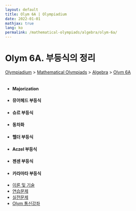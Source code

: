 ```yaml
---
layout: default
title: Olym 6A | Olympiadium
date: 2022-01-01
mathjax: true
lang: ko
permalink: /mathematical-olympiads/algebra/olym-6a/
---
```

<h1>Olym 6A. 부등식의 정리 </h1>
<a href="{{ site.homeurl }}">Olympiadium</a> > <a href="{{ site.homeurl }}mathematical-olympiads/">Mathematical Olympiads</a> > <a href="{{ site.homeurl }}mathematical-olympiads/algebra/">Algebra</a> > <a href="{{ site.homeurl }}mathematical-olympiads/algebra/olym-6a/">Olym 6A</a><br><br>
<div class="row">
<div class="6u 12u$(medium)">
<ul>
  <li><h4>Majorization</h4></li>
  <li><h4>뮤어헤드 부등식</h4></li>
  <li><h4>슈르 부등식</h4></li>
  <li><h4>동차화</h4></li>
  <li><h4>헬더 부등식</h4></li>
  <li><h4>Aczel 부등식</h4></li>
  <li><h4>젠센 부등식</h4></li>
  <li><h4>카라마타 부등식</h4></li>
</ul>
</div>
<div class="6u$ 12u$(medium)">
<ul class="actions vertical">
  <li><a href="{{ site.baseurl }}{{ page.permalink }}theorems-and-techniques" class="button fit mid">이론 및 기술</a></li>
  <li><a href="{{ site.baseurl }}{{ page.permalink }}exercise-problems" class="button fit mid">연습문제</a></li>
  <li><a href="{{ site.baseurl }}{{ page.permalink }}practice-problems" class="button fit mid">실전문제</a></li>
  <li><a href="{{ site.baseurl }}{{ page.permalink }}olym-handouts" class="button fit mid">Olym 통신강좌</a></li>
</ul>
</div>
</div>
